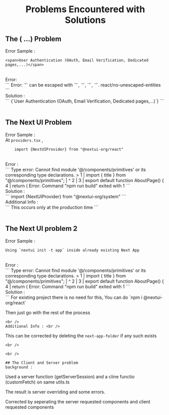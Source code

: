 <h1 align="center"> Problems Encountered with Solutions </h1>

## The ( ...) Problem
Error Sample : <br />
``` 
<span>User Authentication (OAuth, Email Verification, Dedicated pages,...)</span> 
``` 
<br />
Error: <br />
``` 
    Error: `'` can be escaped with `&apos;`, `&lsquo;`, `&#39;`, `&rsquo;`.  react/no-unescaped-entities 
```
<br />
Solution : <br />
```
<span>{`User Authentication (OAuth, Email Verification, Dedicated pages,...)`}</span>
``` 
<br />

<br />

## The Next UI Problem
Error Sample : <br />
At `providers.tsx` ,  <br />
``` 
    import {NextUIProvider} from "@nextui-org/react" 
``` 
<br />
Error : <br />
``` 
Type error: Cannot find module '@/components/primitives' or its corresponding type declarations.
> 1 | import { title } from "@/components/primitives";
    |                       ^
  2 |
  3 | export default function AboutPage() {
  4 |   return (
Error: Command "npm run build" exited with 1 
``` 
<br />
Solution : <br />
``` 
import {NextUIProvider} from "@nextui-org/system" 
``` 
<br />
Additional Info : <br />
``` 
This occurs only at the production time 
``` 
<br />

<br />

## The Next UI problem 2
Error Sample : <br />
```
Using `nextui init -t app` inside already existing Next App
```
<br />
Error : <br />
```
Type error: Cannot find module '@/components/primitives' or its corresponding type declarations.
> 1 | import { title } from "@/components/primitives";
    |                       ^
  2 |
  3 | export default function AboutPage() {
  4 |   return (
Error: Command "npm run build" exited with 1 
```
<br />
Solution : <br />
```
For existing project there is no need for this,
You can do `npm i @nextui-org/react`

Then just go with the rest of the process
```
<br />
Additional Info : <br />
```
This can be corrected by deleting the `next-app-folder`
if any such exists
```
<br />

<br />

## The Client and Server problem
background :
```
Used a server function (getServerSession) and a cline functio (customFetch) on same utils.ts

The result is server overriding and some errors.

Corrected by seperating the server requested components and client requested components
```